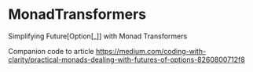 # MonadTransformers
Simplifying Future[Option[_]] with Monad Transformers

Companion code to article https://medium.com/coding-with-clarity/practical-monads-dealing-with-futures-of-options-8260800712f8

